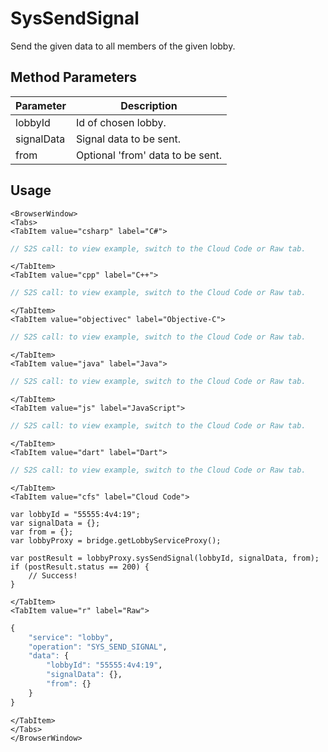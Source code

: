 # SysSendSignal

Send the given data to all members of the given lobby.

<PartialServop service_name="lobby" operation_name="SYS_SEND_SIGNAL" />

## Method Parameters

| Parameter  | Description                      |
| ---------- | -------------------------------- |
| lobbyId    | Id of chosen lobby.              |
| signalData | Signal data to be sent.          |
| from       | Optional 'from' data to be sent. |

## Usage

```mdx-code-block
<BrowserWindow>
<Tabs>
<TabItem value="csharp" label="C#">
```

```csharp
// S2S call: to view example, switch to the Cloud Code or Raw tab.
```

```mdx-code-block
</TabItem>
<TabItem value="cpp" label="C++">
```

```cpp
// S2S call: to view example, switch to the Cloud Code or Raw tab.
```

```mdx-code-block
</TabItem>
<TabItem value="objectivec" label="Objective-C">
```

```objectivec
// S2S call: to view example, switch to the Cloud Code or Raw tab.
```

```mdx-code-block
</TabItem>
<TabItem value="java" label="Java">
```

```java
// S2S call: to view example, switch to the Cloud Code or Raw tab.
```

```mdx-code-block
</TabItem>
<TabItem value="js" label="JavaScript">
```

```javascript
// S2S call: to view example, switch to the Cloud Code or Raw tab.
```

```mdx-code-block
</TabItem>
<TabItem value="dart" label="Dart">
```

```dart
// S2S call: to view example, switch to the Cloud Code or Raw tab.
```

```mdx-code-block
</TabItem>
<TabItem value="cfs" label="Cloud Code">
```

```cfscript
var lobbyId = "55555:4v4:19";
var signalData = {};
var from = {};
var lobbyProxy = bridge.getLobbyServiceProxy();

var postResult = lobbyProxy.sysSendSignal(lobbyId, signalData, from);
if (postResult.status == 200) {
    // Success!
}
```

```mdx-code-block
</TabItem>
<TabItem value="r" label="Raw">
```

```r
{
	"service": "lobby",
	"operation": "SYS_SEND_SIGNAL",
	"data": {
		"lobbyId": "55555:4v4:19",
		"signalData": {},
		"from": {}
	}
}
```

```mdx-code-block
</TabItem>
</Tabs>
</BrowserWindow>
```
